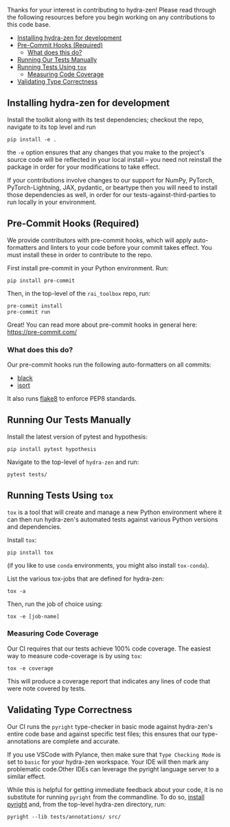 Thanks for your interest in contributing to hydra-zen! Please read 
through the following resources before you begin working on any contributions to this 
code base.


- [Installing hydra-zen for development](#installing-hydra-zen-for-development)
- [Pre-Commit Hooks (Required)](#pre-commit-hooks-required)
  - [What does this do?](#what-does-this-do)
- [Running Our Tests Manually](#running-our-tests-manually)
- [Running Tests Using `tox`](#running-tests-using-tox)
  - [Measuring Code Coverage](#measuring-code-coverage)
- [Validating Type Correctness](#validating-type-correctness)
  

## Installing hydra-zen for development

Install the toolkit along with its test dependencies; checkout the repo, navigate to its top level and run

```shell
pip install -e .
```

the `-e` option ensures that any changes that you make to the project's source code will be reflected in your local install – you need not reinstall the package in order for your modifications to take effect.

If your contributions involve changes to our support for NumPy, PyTorch, PyTorch-Lightning, JAX, pydantic, or beartype then you will need to install those dependencies as well, in order for our tests-against-third-parties to run locally in your environment.


## Pre-Commit Hooks (Required)

We provide contributors with pre-commit hooks, which will apply auto-formatters and 
linters to your code before your commit takes effect. You must install these in order to contribute to the repo.

First install pre-commit in your Python environment. Run:

```console
pip install pre-commit
```

Then, in the top-level of the `rai_toolbox` repo, run:

```console
pre-commit install
pre-commit run
```

Great! You can read more about pre-commit hooks in general here: https://pre-commit.com/

### What does this do?

Our pre-commit hooks run the following auto-formatters on all commits:
- [black](https://black.readthedocs.io/en/stable/)
- [isort](https://pycqa.github.io/isort/)

It also runs [flake8](https://github.com/PyCQA/flake8) to enforce PEP8 standards.

## Running Our Tests Manually

Install the latest version of pytest and hypothesis:

```shell
pip install pytest hypothesis
```

Navigate to the top-level of `hydra-zen` and run:

```console
pytest tests/
```

## Running Tests Using `tox`

`tox` is a tool that will create and manage a new Python environment where it can then run hydra-zen's
automated tests against various Python versions and dependencies.

Install `tox`:

```shell
pip install tox
```

(if you like to use `conda` environments, you might also install `tox-conda`).

List the various tox-jobs that are defined for hydra-zen:

```shell
tox -a
```

Then, run the job of choice using:

```shell
tox -e [job-name]
```


### Measuring Code Coverage

Our CI requires that our tests achieve 100% code coverage. The easiest way to measure
code-coverage is by using `tox`:

```shell
tox -e coverage
```

This will produce a coverage report that indicates any lines of code that were note covered by tests.

## Validating Type Correctness

Our CI runs the `pyright` type-checker in basic mode against hydra-zen's entire code base and against specific test files; this ensures that our type-annotations are complete and accurate.

If you use VSCode with Pylance, then make sure that `Type Checking Mode` is set to `basic` for your hydra-zen workspace. Your IDE will then mark any problematic code.Other IDEs can leverage the pyright language server to a similar effect. 

While this is helpful for getting immediate feedback about your code, it is no substitute for running `pyright` from the commandline. To do so, [install pyright](https://github.com/microsoft/pyright#command-line) and, from the top-level hydra-zen directory, run:

```shell
pyright --lib tests/annotations/ src/
```
